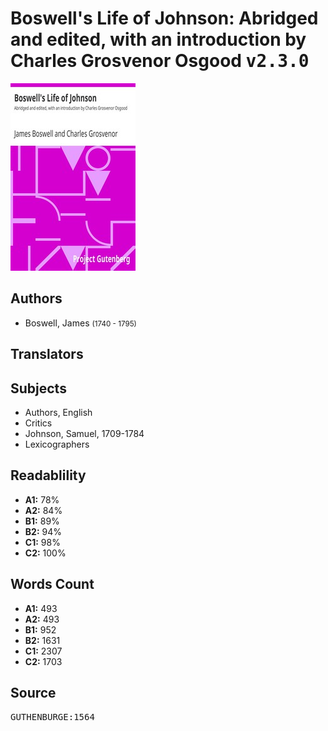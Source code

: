 # Boswell's Life of Johnson: Abridged and edited, with an introduction by Charles Grosvenor Osgood <kbd>v2.3.0</kbd>

![](./cover.medium.jpg "")

## Authors


 - Boswell, James <small>(1740 - 1795)</small>

## Translators



## Subjects


 - Authors, English
 - Critics
 - Johnson, Samuel, 1709-1784
 - Lexicographers

## Readablility


 - **A1:** 78%
 - **A2:** 84%
 - **B1:** 89%
 - **B2:** 94%
 - **C1:** 98%
 - **C2:** 100%

## Words Count


 - **A1:** 493
 - **A2:** 493
 - **B1:** 952
 - **B2:** 1631
 - **C1:** 2307
 - **C2:** 1703

## Source


<kbd>GUTHENBURGE:1564</kbd>
